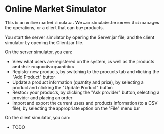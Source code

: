 # Online Market Simulator
This is an online market simulator. We can simulate the server that manages the operations, or a client that can buy products.

You start the server simulator by opening the Server.jar file, and the client simulator by opening the Client.jar file.

On the server simulator, you can:
- View what users are registered on the system, as well as the products and their respective quantities
- Register new products, by switching to the products tab and clicking the "Add Product" button
- Update a product information (quantity and price), by selecting a product and clicking the "Update Product" button
- Restock your products, by clicking the "Ask provider" button, selecting a provider and placing an order
- Import and export the current users and products information (to a CSV file), by selecting the appropriate option on the "File" menu bar

On the client simulator, you can:
- TODO
